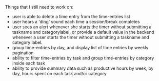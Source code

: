 Things that I still need to work on:
- user is able to delete a time entry from the time-entries list
- user hears a 'ding' sound each time a session/break completes
- user sees an alert whenever she starts the timer without submitting a taskname and categorylabel, or provide a default value in the backend whenever a user starts the timer without submitting a taskname and category label.
- group time-entries by day, and display list of time entries by weekly pagination
- ability to filter time-entries by task and group time-entries by category inside each task
- ability to provide summary data such as productive hours by week, by day, hours spent on each task and/or category
